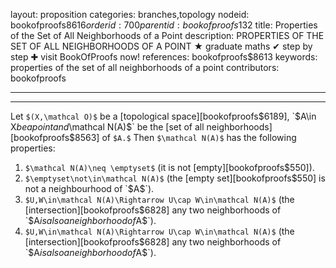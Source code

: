 layout: proposition
categories: branches,topology
nodeid: bookofproofs$8616
orderid: 700
parentid: bookofproofs$132
title: Properties of the Set of All Neighborhoods of a Point
description: PROPERTIES OF THE SET OF ALL NEIGHBORHOODS OF A POINT &#9733; graduate maths &#10004; step by step &#10010; visit BookOfProofs now!
references: bookofproofs$8613
keywords: properties of the set of all neighborhoods of a point
contributors: bookofproofs

---


---

Let `$(X,\mathcal O)$` be a [topological space][bookofproofs$6189], `$A\in X$` be a point and `$\mathcal N(A)$` be the [set of all neighborhoods][bookofproofs$8563] of `$A.$` Then `$\mathcal N(A)$` has the following properties:

1. `$\mathcal N(A)\neq \emptyset$` (it is not [empty][bookofproofs$550]).
1. `$\emptyset\not\in\mathcal N(A)$` (the [empty set][bookofproofs$550] is not a neighbourhood of `$A$`).
1. `$U,W\in\mathcal N(A)\Rightarrow U\cap W\in\mathcal N(A)$` (the [intersection][bookofproofs$6828] any two neighborhoods of `$A$` is also a neighborhood of `$A$`).
1. `$U,W\in\mathcal N(A)\Rightarrow U\cap W\in\mathcal N(A)$` (the [intersection][bookofproofs$6828] any two neighborhoods of `$A$` is also a neighborhood of `$A$`).
